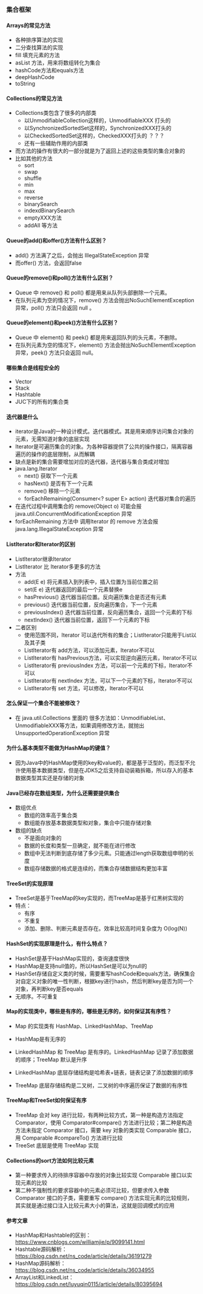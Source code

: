 ### 集合框架

#### Arrays的常见方法

- 各种排序算法的实现
- 二分查找算法的实现
- fill 填充元素的方法
- asList 方法，用来将数组转化为集合
- hashCode方法和equals方法
- deepHashCode
- toString

#### Collections的常见方法

- Collections类包含了很多的内部类
  - 以UnmodifiableCollection这样的，UnmodifiableXXX 打头的
  - 以SynchronizedSortedSet这样的，SynchronizedXXX打头的
  - 以CheckedSortedSet这样的，CheckedXXX打头的 ？？？
  - 还有一些辅助作用的内部类
- 而方法的操作有很大的一部分就是为了返回上述的这些类型的集合对象的
- 比如其他的方法
  - sort
  - swap
  - shuffle
  - min
  - max
  - reverse
  - binarySearch
  - indexdBinarySearch
  - emptyXXX方法
  - addAll 等方法

#### Queue的add()和offer()方法有什么区别？

- add() 方法满了之后，会抛出  IllegalStateException  异常
- 而offer() 方法，会返回false

#### Queue的remove()和poll()方法有什么区别？

- Queue 中 remove() 和 poll() 都是用来从队列头部删除一个元素。
- 在队列元素为空的情况下，remove() 方法会抛出NoSuchElementException异常，poll() 方法只会返回 null 。

#### Queue的element()和peek()方法有什么区别？

- Queue 中 element() 和 peek() 都是用来返回队列的头元素，不删除。
- 在队列元素为空的情况下，element() 方法会抛出NoSuchElementException异常，peek() 方法只会返回 null。

#### 哪些集合是线程安全的

- Vector
- Stack
- Hashtable
- JUC下的所有的集合类

#### 迭代器是什么

- iterator是Java的一种设计模式。迭代器模式。其是用来顺序访问集合对象的元素，无需知道对象的底层实现
- Iterator是可遍历集合的对象。为各种容器提供了公共的操作接口，隔离容器遍历的操作的底层限制，从而解耦
- 缺点是新的集合需要增加对应的迭代器，迭代器与集合类成对增加
- java.lang.Iterator 
  - next() 获取下一个元素
  - hasNext() 是否有下一个元素
  - remove() 移除一个元素
  - forEachRemaining(Consumer<? super E> action)  迭代器对集合的遍历
- 在迭代过程中调用集合的 remove(Object o) 可能会报 java.util.ConcurrentModificationException 异常
- forEachRemaining 方法中 调用Iterator 的 remove 方法会报 java.lang.IllegalStateException 异常

#### ListIterator和Iterator的区别

- ListIterator继承Iterator
- ListIterator 比 Iterator多更多的方法
- 方法
  - add(E e) 将元素插入到列表中，插入位置为当前位置之前
  - set(E e) 迭代器返回的最后一个元素替换e
  - hasPrevious() 迭代器当前位置。反向遍历集合是否还有元素
  - previous() 迭代器当前位置，反向遍历集合，下一个元素
  - previousIndex() 迭代器当前位置，反向遍历集合，返回一个元素的下标
  - nextIndex() 迭代器当前位置，返回下一个元素的下标
- 二者区别
  - 使用范围不同，Iterator 可以迭代所有的集合；ListIterator只能用于List以及其子类
  - ListIterator有 add方法，可以添加元素，Iterator不可以
  - ListIterator有 hasPrevious方法，可以实现逆向遍历元素，Iterator不可以
  - ListIterator有 previousIndex 方法，可以前一个元素的下标，Iterator不可以
  - ListIterator有 nextIndex 方法，可以下一个元素的下标，Iterator不可以
  - ListIterator有 set 方法，可以修改，Iterator不可以

#### 怎么保证一个集合不能被修改？

- 在 java.util.Collections 里面的 很多方法如：UnmodifiableList、UnmodifiableXXX等方法，如果调用修改方法，就抛出 UnsupportedOperationException 异常

#### 为什么基本类型不能做为HashMap的键值？

- 因为Java中的HashMap使用的key和value的，都是基于泛型的，而泛型不允许使用基本数据类型，但是在JDK5之后支持自动装箱拆箱，所以存入的基本数据类型其实还是存储的对象

#### Java已经存在数组类型，为什么还需要提供集合

- 数组优点
  - 数组的效率高于集合类
  - 数组能存放基本数据类型和对象，集合中只能存储对象
- 数组的缺点
  - 不是面向对象的
  - 数据的长度和类型一旦确定，就不能在进行修改
  - 数组中无法判断到底存储了多少元素。只能通过length获取数组申明的长度
  - 数组存储数据的格式是连续的，而集合存储数据结构更加丰富

#### TreeSet的实现原理

- TreeSet是基于TreeMap的key实现的，而TreeMap是基于红黑树实现的
- 特点：
  - 有序
  - 不重复
  - 添加、删除、判断元素是否存在。效率比较高时间复杂度为 O(log(N))

#### HashSet的实现原理是什么，有什么特点？

- HashSet是基于HashMap实现的，查询速度很快
- HashMap是支持null值的，所以HashSet是可以为null的
- HashSet存储自定义类的时候，需要重写hashCode和equals方法，确保集合对自定义对象的唯一性判断，根据key进行hash，然后判断key是否为同一个对象，再判断key是否equals
- 无顺序。不可重复

#### Map的实现类中，哪些是有序的，哪些是无序的，如何保证其有序性？

- Map 的实现类有 HashMap、LinkedHashMap、TreeMap
- HashMap是有无序的
- LinkedHashMap 和 TreeMap 是有序的。LinkedHashMap 记录了添加数据的顺序；TreeMap 默认是升序

- LinkedHashMap 底层存储结构是哈希表+链表，链表记录了添加数据的顺序
- TreeMap 底层存储结构是二叉树，二叉树的中序遍历保证了数据的有序性

#### TreeMap和TreeSet如何保证有序

- TreeMap 会对 key 进行比较，有两种比较方式，第一种是构造方法指定 Comparator，使用 Comparator#compare() 方法进行比较；第二种是构造方法未指定 Comparator 接口，需要 key 对象的类实现 Comparable 接口，用 Comparable #compareTo() 方法进行比较
- TreeSet 底层是使用 TreeMap 实现

#### Collections的sort方法如何比较元素

- 第一种要求传入的待排序容器中存放的对象比较实现 Comparable 接口以实现元素的比较
- 第二种不强制性的要求容器中的元素必须可比较，但要求传入参数 Comparator 接口的子类，需要重写 compare() 方法实现元素的比较规则，其实就是通过接口注入比较元素大小的算法，这就是回调模式的应用

#### 参考文章

- HashMap和Hashtable的区别： https://www.cnblogs.com/williamjie/p/9099141.html 
- Hashtable源码解析： https://blog.csdn.net/ns_code/article/details/36191279 
- HashMap源码解析： https://blog.csdn.net/ns_code/article/details/36034955 
- ArrayList和LinkedList： https://blog.csdn.net/luyuqin0115/article/details/80395694 